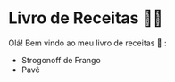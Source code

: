 # Livro de Receitas :woman_cook:

Olá! Bem vindo ao meu livro de receitas :cookie: :



- Strogonoff de Frango
- Pavê 